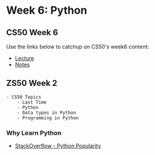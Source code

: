 # Week 6: Python

## CS50 Week 6
Use the links below to catchup on CS50's week6 content: 

- [Lecture](https://www.youtube.com/watch?v=mvlTSMUNQN4)
- [Notes](https://cs50.harvard.edu/college/weeks/6/notes/)

## ZS50 Week 2

```
- CS50 Topics
    - Last Time
    - Python
    - Data types in Python
    - Programming in Python
```

### Why Learn Python
- [StackOverflow - Python Popularity](https://insights.stackoverflow.com/survey/2019?utm_source=Iterable&utm_medium=email&utm_campaign=dev-survey-2019)
